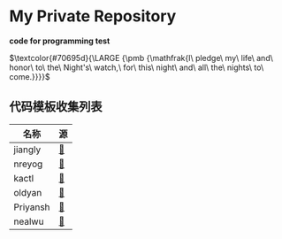 # My Private Repository
__code for programming test__
<br>

$\textcolor{#70695d}{\LARGE {\pmb {\mathfrak{I\ pledge\ my\ life\ and\ honor\ to\ the\ Night's\ watch,\ for\ this\ night\ and\ all\ the\ nights\ to\ come.}}}}$

## 代码模板收集列表
名称 | 源
---- | -----
jiangly | [:blue_heart:](https://www.cnblogs.com/WIDA/p/17633758.html)
nreyog | [:blue_heart:](https://gitee.com/nreyog/algorithm-board)
kactl | [:blue_heart:](https://github.com/kth-competitive-programming/kactl)
oldyan | [:blue_heart:](https://github.com/old-yan/CP-template)
Priyansh | [:blue_heart:](https://github.com/Priyansh19077/CP-Templates)
nealwu | [:blue_heart:](https://github.com/nealwu/competitive-programming)